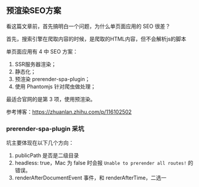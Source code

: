 ## 预渲染SEO方案

看这篇文章前，首先搞明白一个问题，为什么单页面应用的 SEO 很差？

首先，搜索引擎在爬取内容的时候，是爬取的HTML内容，但不会解析js的脚本

单页面应用有 4 中 SEO 方案：

1. SSR服务器渲染；
2. 静态化；
3. 预渲染 prerender-spa-plugin；
4. 使用 Phantomjs 针对爬虫做处理；

最适合官网的是第 3 项，使用预渲染。

参考博客：https://zhuanlan.zhihu.com/p/116102502

### prerender-spa-plugin 采坑

坑主要体现在以下几个方向：

1. publicPath 是否是二级目录
2. headless: true，Mac 为 false 时会报 `Unable to prerender all routes!` 的错误。
3. renderAfterDocumentEvent 事件，和 renderAfterTime，二选一